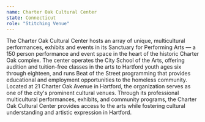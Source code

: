 ```yaml
---
name: Charter Oak Cultural Center 
state: Connecticut
role: "Stitching Venue"
---
```


The Charter Oak Cultural Center hosts an array of unique, multicultural performances, exhibits and events in its Sanctuary for Performing Arts — a 150 person performance and event space in the heart of the historic Charter Oak complex. The center operates the City School of the Arts, offering audition and tuition-free classes in the arts to Hartford youth ages six through eighteen, and runs Beat of the Street programming that provides educational and employment opportunities to the homeless community. Located at 21 Charter Oak Avenue in Hartford, the organization serves as one of the city's prominent cultural venues. Through its professional multicultural performances, exhibits, and community programs, the Charter Oak Cultural Center provides access to the arts while fostering cultural understanding and artistic expression in Hartford.